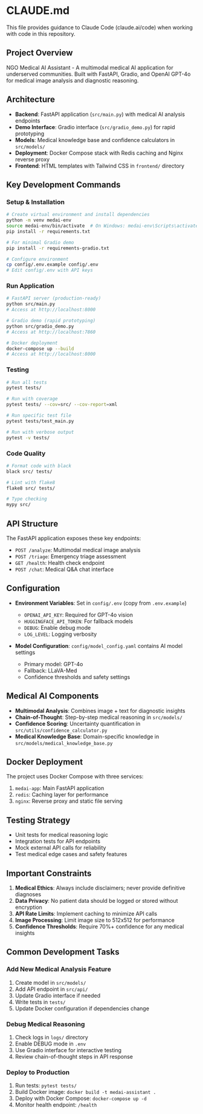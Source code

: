 # CLAUDE.md

This file provides guidance to Claude Code (claude.ai/code) when working with code in this repository.

## Project Overview

NGO Medical AI Assistant - A multimodal medical AI application for underserved communities. Built with FastAPI, Gradio, and OpenAI GPT-4o for medical image analysis and diagnostic reasoning.

## Architecture

- **Backend**: FastAPI application (`src/main.py`) with medical AI analysis endpoints
- **Demo Interface**: Gradio interface (`src/gradio_demo.py`) for rapid prototyping
- **Models**: Medical knowledge base and confidence calculators in `src/models/`
- **Deployment**: Docker Compose stack with Redis caching and Nginx reverse proxy
- **Frontend**: HTML templates with Tailwind CSS in `frontend/` directory

## Key Development Commands

### Setup & Installation

```bash
# Create virtual environment and install dependencies
python -m venv medai-env
source medai-env/bin/activate  # On Windows: medai-env\Scripts\activate
pip install -r requirements.txt

# For minimal Gradio demo
pip install -r requirements-gradio.txt

# Configure environment
cp config/.env.example config/.env
# Edit config/.env with API keys
```

### Run Application

```bash
# FastAPI server (production-ready)
python src/main.py
# Access at http://localhost:8000

# Gradio demo (rapid prototyping)
python src/gradio_demo.py
# Access at http://localhost:7860

# Docker deployment
docker-compose up --build
# Access at http://localhost:8000
```

### Testing

```bash
# Run all tests
pytest tests/

# Run with coverage
pytest tests/ --cov=src/ --cov-report=xml

# Run specific test file
pytest tests/test_main.py

# Run with verbose output
pytest -v tests/
```

### Code Quality

```bash
# Format code with black
black src/ tests/

# Lint with flake8
flake8 src/ tests/

# Type checking
mypy src/
```

## API Structure

The FastAPI application exposes these key endpoints:

- `POST /analyze`: Multimodal medical image analysis
- `POST /triage`: Emergency triage assessment
- `GET /health`: Health check endpoint
- `POST /chat`: Medical Q&A chat interface

## Configuration

- **Environment Variables**: Set in `config/.env` (copy from `.env.example`)
  - `OPENAI_API_KEY`: Required for GPT-4o vision
  - `HUGGINGFACE_API_TOKEN`: For fallback models
  - `DEBUG`: Enable debug mode
  - `LOG_LEVEL`: Logging verbosity

- **Model Configuration**: `config/model_config.yaml` contains AI model settings
  - Primary model: GPT-4o
  - Fallback: LLaVA-Med
  - Confidence thresholds and safety settings

## Medical AI Components

- **Multimodal Analysis**: Combines image + text for diagnostic insights
- **Chain-of-Thought**: Step-by-step medical reasoning in `src/models/`
- **Confidence Scoring**: Uncertainty quantification in `src/utils/confidence_calculator.py`
- **Medical Knowledge Base**: Domain-specific knowledge in `src/models/medical_knowledge_base.py`

## Docker Deployment

The project uses Docker Compose with three services:
1. `medai-app`: Main FastAPI application
2. `redis`: Caching layer for performance
3. `nginx`: Reverse proxy and static file serving

## Testing Strategy

- Unit tests for medical reasoning logic
- Integration tests for API endpoints
- Mock external API calls for reliability
- Test medical edge cases and safety features

## Important Constraints

1. **Medical Ethics**: Always include disclaimers; never provide definitive diagnoses
2. **Data Privacy**: No patient data should be logged or stored without encryption
3. **API Rate Limits**: Implement caching to minimize API calls
4. **Image Processing**: Limit image size to 512x512 for performance
5. **Confidence Thresholds**: Require 70%+ confidence for any medical insights

## Common Development Tasks

### Add New Medical Analysis Feature
1. Create model in `src/models/`
2. Add API endpoint in `src/api/`
3. Update Gradio interface if needed
4. Write tests in `tests/`
5. Update Docker configuration if dependencies change

### Debug Medical Reasoning
1. Check logs in `logs/` directory
2. Enable DEBUG mode in `.env`
3. Use Gradio interface for interactive testing
4. Review chain-of-thought steps in API response

### Deploy to Production
1. Run tests: `pytest tests/`
2. Build Docker image: `docker build -t medai-assistant .`
3. Deploy with Docker Compose: `docker-compose up -d`
4. Monitor health endpoint: `/health`